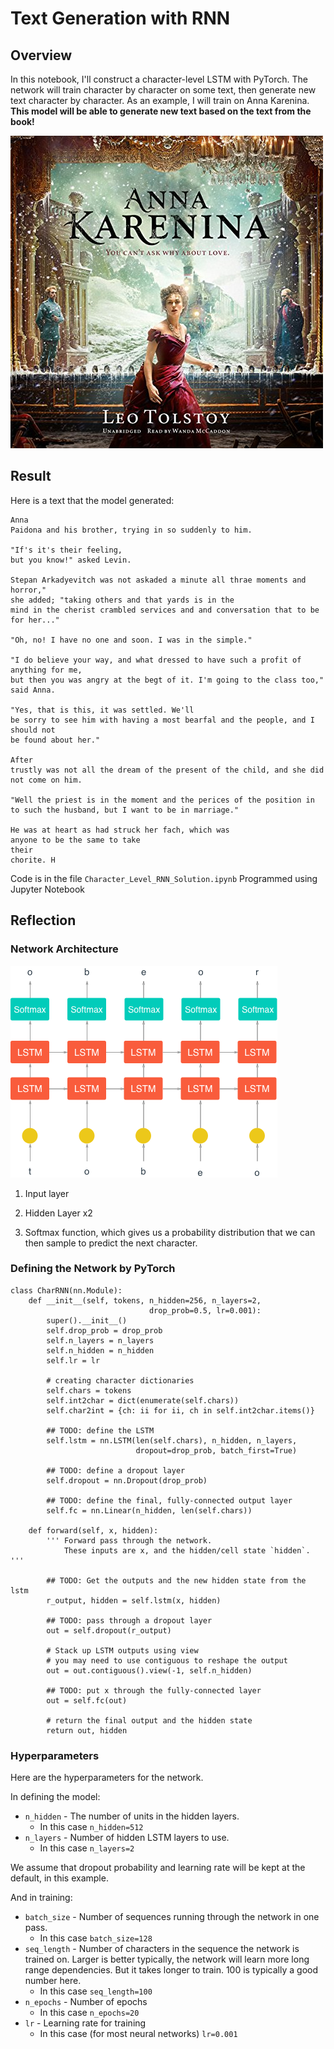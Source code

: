 # Text Generation with RNN



## Overview

In this notebook, I'll construct a character-level LSTM with PyTorch. The network will train character by character on some text, then generate new text character by character. As an example, I will train on Anna Karenina. **This model will be able to generate new text based on the text from the book!**

<img src="assets/anna_karenina.jpg" />

## Result

Here is a text that the model generated:

```
Anna
Paidona and his brother, trying in so suddenly to him.

"If's it's their feeling,
but you know!" asked Levin.

Stepan Arkadyevitch was not askaded a minute all thrae moments and horror,"
she added; "taking others and that yards is in the
mind in the cherist crambled services and and conversation that to be for her..."

"Oh, no! I have no one and soon. I was in the simple."

"I do believe your way, and what dressed to have such a profit of anything for me,
but then you was angry at the begt of it. I'm going to the class too," said Anna.

"Yes, that is this, it was settled. We'll
be sorry to see him with having a most bearfal and the people, and I should not
be found about her."

After
trustly was not all the dream of the present of the child, and she did not come on him.

"Well the priest is in the moment and the perices of the position in to such the husband, but I want to be in marriage."

He was at heart as had struck her fach, which was
anyone to be the same to take
their
chorite. H
```

Code is in the file `Character_Level_RNN_Solution.ipynb`
Programmed using Jupyter Notebook

## Reflection

### Network Architecture

<img src="assets/charRNN@0.5x.png" />

1. Input layer

2. Hidden Layer x2

3. Softmax function, which gives us a probability distribution that we can then sample to predict the next character.

### Defining the Network by PyTorch

```
class CharRNN(nn.Module):
    def __init__(self, tokens, n_hidden=256, n_layers=2,
                               drop_prob=0.5, lr=0.001):
        super().__init__()
        self.drop_prob = drop_prob
        self.n_layers = n_layers
        self.n_hidden = n_hidden
        self.lr = lr
        
        # creating character dictionaries
        self.chars = tokens
        self.int2char = dict(enumerate(self.chars))
        self.char2int = {ch: ii for ii, ch in self.int2char.items()}
        
        ## TODO: define the LSTM
        self.lstm = nn.LSTM(len(self.chars), n_hidden, n_layers, 
                            dropout=drop_prob, batch_first=True)
        
        ## TODO: define a dropout layer
        self.dropout = nn.Dropout(drop_prob)
        
        ## TODO: define the final, fully-connected output layer
        self.fc = nn.Linear(n_hidden, len(self.chars))

    def forward(self, x, hidden):
        ''' Forward pass through the network. 
            These inputs are x, and the hidden/cell state `hidden`. '''
                
        ## TODO: Get the outputs and the new hidden state from the lstm
        r_output, hidden = self.lstm(x, hidden)
        
        ## TODO: pass through a dropout layer
        out = self.dropout(r_output)
        
        # Stack up LSTM outputs using view
        # you may need to use contiguous to reshape the output
        out = out.contiguous().view(-1, self.n_hidden)
        
        ## TODO: put x through the fully-connected layer
        out = self.fc(out)
        
        # return the final output and the hidden state
        return out, hidden
```

### Hyperparameters

Here are the hyperparameters for the network.

In defining the model:

- `n_hidden` - The number of units in the hidden layers.
  - In this case `n_hidden=512`
- `n_layers` - Number of hidden LSTM layers to use.
  - In this case `n_layers=2`

We assume that dropout probability and learning rate will be kept at the default, in this example.

And in training:

- `batch_size` - Number of sequences running through the network in one pass.
  - In this case `batch_size=128`
- `seq_length` - Number of characters in the sequence the network is trained on. Larger is better typically, the network will learn more long range dependencies. But it takes longer to train. 100 is typically a good number here.
  - In this case `seq_length=100`
- `n_epochs` - Number of epochs
  - In this case `n_epochs=20`
- `lr` - Learning rate for training
  - In this case (for most neural networks) `lr=0.001`
